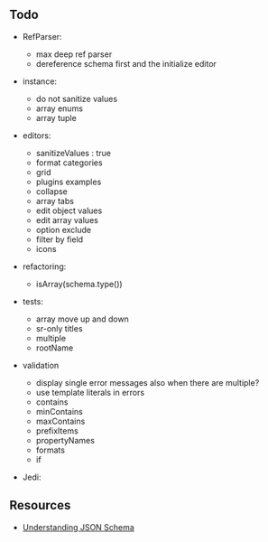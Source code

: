 ## Todo

- RefParser:
    - max deep ref parser
    - dereference schema first and the initialize editor

- instance:
    - do not sanitize values 
    - array enums
    - array tuple 
    
- editors:
    - sanitizeValues : true
    - format categories
    - grid
    - plugins examples
    - collapse
    - array tabs
    - edit object values
    - edit array values
    - option exclude
    - filter by field
    - icons

- refactoring:
    - isArray(schema.type())
    
    
    
- tests:
    - array move up and down
    - sr-only titles
    - multiple
    - rootName
    
- validation
    - display single error messages also when there are multiple?
    - use template literals in errors
    - contains
    - minContains
    - maxContains
    - prefixItems
    - propertyNames
    - formats
    - if

- Jedi:

## Resources
* [Understanding JSON Schema](http://json-schema.org/understanding-json-schema/index.html)
